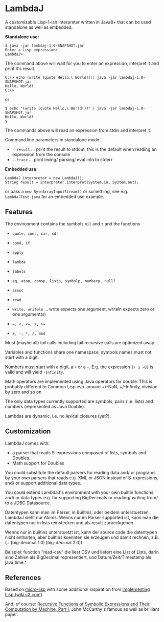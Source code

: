 # LambdaJ

A customizable Lisp-1-ish interpreter written in Java8+ that can be used
standalone as well as embedded.

**Standalone use:**

    $ java -jar lambdaj-1.0-SNAPSHOT.jar
    Enter a Lisp expression:
    LambdaJ>

The command above will wait for you to enter an expression, interpret it and print it's result.

    C:\> echo (write (quote Hello,\ World!))| java -jar lambdaj-1.0-SNAPSHOT.jar
    Hello, World!
    C:\>

or

    $ echo "(write (quote Hello,\ World!))" | java -jar lambdaj-1.0-SNAPSHOT.jar
    Hello, World!
    $

The commands above will read an expression from stdin and interpret it.

Command line parameters in standalone mode:

* `--result` ... print the result to stdout, this is the default when reading an expression from the console 
* `--trace` ... print lexing/ parsing/ eval info to stderr

**Embedded use:**

    LambdaJ interpreter = new LambdaJ();
    String result = interpreter.interpret(System.in, System.out);

or pass a `new ByteArrayInputStream()` or something,
see e.g. `LambdaJTest.java` for an embedded use example.

## Features
The environment contains the symbols `nil` and `t` and the functions

* `quote, cons, car, cdr`
* `cond, if`
* `apply`
* `lambda`
* `labels`
 
* `eq, atom, consp, listp, symbolp, numberp, null?`

* `assoc`
* `read`
* `write, writeln` ... write expects one argument, writeln expects zero or one argument(s)

* `=, <, <=, >, >=`
* `+, -, *, /, mod`

Most (maybe all) tail calls including tail recursive calls are optimized away.

Variables and functions share one namespace, symbols names must not start with a digit.

Numbers must start with a digit, a `+` or a `-`.
E.g. the expression `(/ 1 -0)` is valid and will yield `-Infinity`.

Math operators are implemented using Java operators for double. This is probably different to Common Lisp
esp. around +/-NaN, +/-Infinity, division by zero and so on.

The only data types currently supported are symbols, pairs (i.e. lists) and numbers (represented as Java Double).

Lambdas are dynamic, i.e. no lexical closures (yet?).

## Customization

LambdaJ comes with:
* a parser that reads S-expressions composed of lists, symbols and Doubles.
* Math support for Doubles

You could substitute the default parsers for reading data and/ or programs by your own parsers that reads e.g. XML or JSON
instead of S-expressions, and/ or support additional data types.

You could extend LambdaJ's environment with your own builtin functions and/ or data types e.g. for supporting BigDecimals
or reading/ writing from/ to a JDBC Datasource.

Datentypen kann man im Parser, in Builtins, oder beidem unterstuetzen. LambdaJ sieht nur Atoms.
Wenns nur im Parser supported ist, kann man die datentypen nur in lists reinstecken und als result zurueckgeben.

Wenns nur in builtins unterstuetzt ist, kann der source code die datentypen nicht enthalten, aber builtins koennten sie erzeugen und damit rechnen, z.B. (+ (big-decimal 1.0) (big-decimal 2.0))

Beispiel: function "read-csv" die liest CSV und liefert eine List of Lists,
darin sind Zahlen als BigDecimal representiert, und Datum/Zeit/Timestamp als java.time.*

## References

Based on [micro-lisp](https://github.com/carld/micro-lisp)
with some additional inspiration from [Implementing Lisp (wiki.c2.com)](https://wiki.c2.com/?ImplementingLisp).

And, of course:
[Recursive Functions of Symbolic Expressions and Their Computation by Machine, Part I](http://www-formal.stanford.edu/jmc/recursive.pdf), John McCarthy's famous as well as brilliant paper.
